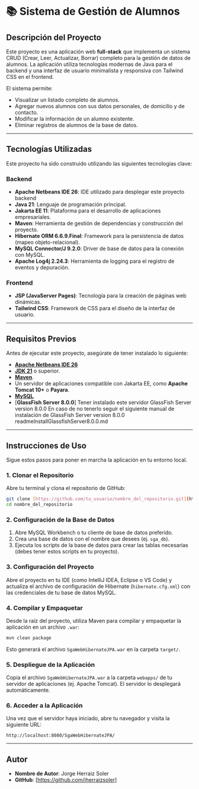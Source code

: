 # 📚 Sistema de Gestión de Alumnos

## Descripción del Proyecto

Este proyecto es una aplicación web **full-stack** que implementa un sistema CRUD (Crear, Leer, Actualizar, Borrar) completo para la gestión de datos de alumnos. La aplicación utiliza tecnologías modernas de Java para el backend y una interfaz de usuario minimalista y responsiva con Tailwind CSS en el frontend.

El sistema permite:
* Visualizar un listado completo de alumnos.
* Agregar nuevos alumnos con sus datos personales, de domicilio y de contacto.
* Modificar la información de un alumno existente.
* Eliminar registros de alumnos de la base de datos.

---

## Tecnologías Utilizadas

Este proyecto ha sido construido utilizando las siguientes tecnologías clave:

### Backend
* **Apache Netbeans IDE 26**: IDE utilizado para desplegar este proyecto backend
* **Java 21**: Lenguaje de programación principal.
* **Jakarta EE 11**: Plataforma para el desarrollo de aplicaciones empresariales.
* **Maven**: Herramienta de gestión de dependencias y construcción del proyecto.
* **Hibernate ORM 6.6.9.Final**: Framework para la persistencia de datos (mapeo objeto-relacional).
* **MySQL Connector/J 9.2.0**: Driver de base de datos para la conexión con MySQL.
* **Apache Log4j 2.24.3**: Herramienta de logging para el registro de eventos y depuración.

### Frontend
* **JSP (JavaServer Pages)**: Tecnología para la creación de páginas web dinámicas.
* **Tailwind CSS**: Framework de CSS para el diseño de la interfaz de usuario.

---

## Requisitos Previos

Antes de ejecutar este proyecto, asegúrate de tener instalado lo siguiente:
* [**Apache Netbeans IDE 26**](https://netbeans.apache.org/front/main/download/nb26/)
* [**JDK 21**](https://www.oracle.com/java/technologies/downloads/) o superior.
* [**Maven**](https://maven.apache.org/download.cgi).
* Un servidor de aplicaciones compatible con Jakarta EE, como **Apache Tomcat 10+** o **Payara**.
* [**MySQL**](https://www.mysql.com/downloads/).
* [**GlassFish Server 8.0.0**] Tener instalado este servidor GlassFish Server  version 8.0.0
  En caso de no tenerlo seguir el siguiente manual de instalación de GlassFish Server  version 8.0.0 readmeInstallGlassfishServer8.0.0.md
---

## Instrucciones de Uso

Sigue estos pasos para poner en marcha la aplicación en tu entorno local.

### 1. Clonar el Repositorio

Abre tu terminal y clona el repositorio de GitHub:

```bash
git clone [https://github.com/tu_usuario/nombre_del_repositorio.git](https://github.com/tu_usuario/nombre_del_repositorio.git)
cd nombre_del_repositorio
```

### 2. Configuración de la Base de Datos

1.  Abre MySQL Workbench o tu cliente de base de datos preferido.
2.  Crea una base de datos con el nombre que desees (ej. `sga_db`).
3.  Ejecuta los scripts de la base de datos para crear las tablas necesarias (debes tener estos scripts en tu proyecto).

### 3. Configuración del Proyecto

Abre el proyecto en tu IDE (como IntelliJ IDEA, Eclipse o VS Code) y actualiza el archivo de configuración de Hibernate (`hibernate.cfg.xml`) con las credenciales de tu base de datos MySQL.

### 4. Compilar y Empaquetar

Desde la raíz del proyecto, utiliza Maven para compilar y empaquetar la aplicación en un archivo `.war`:

```bash
mvn clean package
```

Esto generará el archivo `SgaWebHibernateJPA.war` en la carpeta `target/`.

### 5. Despliegue de la Aplicación

Copia el archivo `SgaWebHibernateJPA.war` a la carpeta `webapps/` de tu servidor de aplicaciones (ej. Apache Tomcat). El servidor lo desplegará automáticamente.

### 6. Acceder a la Aplicación

Una vez que el servidor haya iniciado, abre tu navegador y visita la siguiente URL:

```
http://localhost:8080/SgaWebHibernateJPA/
```

---

## Autor

* **Nombre de Autor**: Jorge Herraiz Soler
* **GitHub**: [https://github.com/jherraizsoler]
